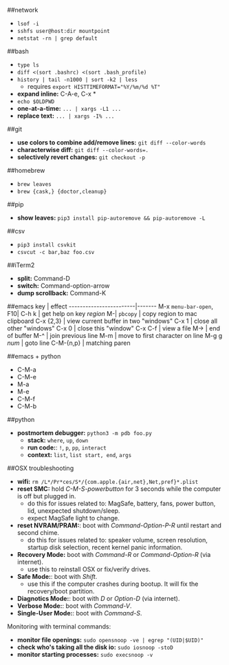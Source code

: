 ##network
- `lsof -i`
- `sshfs user@host:dir mountpoint`
- `netstat -rn | grep default`

##bash
- `type ls`  
- `diff <(sort .bashrc) <(sort .bash_profile)`
- `history | tail -n1000 | sort -k2 | less`
  - requires `export HISTTIMEFORMAT="%Y/%m/%d %T"`
- **expand inline:** C-A-e, C-x *
- `echo $OLDPWD`
- **one-at-a-time:** `... | xargs -L1 ...` 
- **replace text:** `... | xargs -I% ...` 

##git
- **use colors to combine add/remove lines:** `git diff --color-words`
- **characterwise diff:** `git diff --color-words=.`
- **selectively revert changes:** `git checkout -p`

##homebrew
- `brew leaves`
- `brew {cask,} {doctor,cleanup}`

##pip
- **show leaves:** `pip3 install pip-autoremove && pip-autoremove -L`

##csv
- `pip3 install csvkit`
- `csvcut -c bar,baz foo.csv`

##iTerm2
- **split:** Command-D
- **switch:** Command-option-arrow
- **dump scrollback:** Command-K

##emacs
key                     | effect
------------------------|-------
M-x `menu-bar-open`, F10| 
C-h k                   | get help on key
_region_ M-\| `pbcopy`  | copy region to mac clipboard
C-x {2,3}               | view current buffer in two "windows"
C-x 1                   | close all other "windows"
C-x 0                   | close this "window"
C-x C-f                 | view a file
M->                     | end of buffer
M-^                     | join previous line
M-m                     | move to first character on line
M-g g _num_             | goto line
C-M-{n,p}               | matching paren


##emacs + python
- C-M-a
- C-M-e
- M-a
- M-e
- C-M-f
- C-M-b

##python
- **postmortem debugger:** `python3 -m pdb foo.py`
  - **stack:** `where`, `up`, `down`
  - **run code:**: `!`, `p`, `pp`, `interact`
  - **context:** `list`, `list start, end`, `args`

##OSX troubleshooting
- **wifi:** `rm /L*/Pr*ces/S*/{com.apple.{air,net},Net,pref}*.plist`
- **reset SMC:** hold _C-M-S-powerbutton_ for 3 seconds while the computer is off but plugged in.
  + do this for issues related to: MagSafe, battery, fans, power button, lid, unexpected shutdown/sleep.
  + expect MagSafe light to change.
- **reset NVRAM/PRAM:**: boot with _Command-Option-P-R_ until restart and second chime.
  + do this for issues related to: speaker volume, screen resolution, startup disk selection, recent kernel panic information.
- **Recovery Mode:** boot with _Command-R_ or _Command-Option-R_ (via internet).
  + use this to reinstall OSX or fix/verify drives.
- **Safe Mode:**: boot with _Shift_.
  + use this if the computer crashes during bootup.  It will fix the recovery/boot partition.
- **Diagnotics Mode:**: boot with _D_ or _Option-D_ (via internet).
- **Verbose Mode:**: boot with _Command-V_.
- **Single-User Mode:**: boot with _Command-S_.

Monitoring with terminal commands:

- **monitor file openings:** `sudo opensnoop -ve | egrep "(UID|$UID)"`
- **check who's taking all the disk io:** `sudo iosnoop -stoD`
- **monitor starting processes:** `sudo execsnoop -v`
